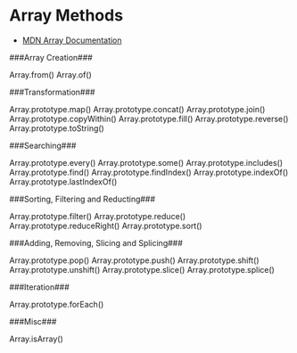 # Array Methods

  * [MDN Array Documentation](https://developer.mozilla.org/en-US/docs/Web/JavaScript/Reference/Global_Objects/Array)


###Array Creation###

  Array.from()
  Array.of()

###Transformation###

  Array.prototype.map()
  Array.prototype.concat()
  Array.prototype.join()
  Array.prototype.copyWithin()
  Array.prototype.fill()
  Array.prototype.reverse()
  Array.prototype.toString()

###Searching###

  Array.prototype.every()
  Array.prototype.some()
  Array.prototype.includes()
  Array.prototype.find()
  Array.prototype.findIndex()
  Array.prototype.indexOf()
  Array.prototype.lastIndexOf()

###Sorting, Filtering and Reducting###

  Array.prototype.filter()
  Array.prototype.reduce()
  Array.prototype.reduceRight()
  Array.prototype.sort()

###Adding, Removing, Slicing and Splicing###

  Array.prototype.pop()
  Array.prototype.push()
  Array.prototype.shift()
  Array.prototype.unshift()
  Array.prototype.slice()
  Array.prototype.splice()

###Iteration###

  Array.prototype.forEach()

###Misc###

 Array.isArray()
